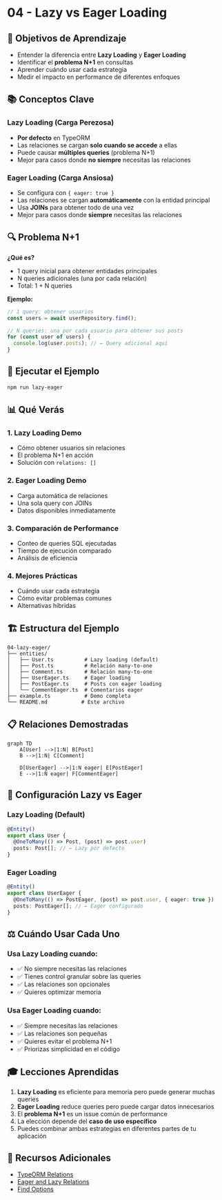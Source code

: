 # 04 - Lazy vs Eager Loading

## 🎯 Objetivos de Aprendizaje

- Entender la diferencia entre **Lazy Loading** y **Eager Loading**
- Identificar el **problema N+1** en consultas
- Aprender cuándo usar cada estrategia
- Medir el impacto en performance de diferentes enfoques

## 📚 Conceptos Clave

### Lazy Loading (Carga Perezosa)

- **Por defecto** en TypeORM
- Las relaciones se cargan **solo cuando se accede** a ellas
- Puede causar **múltiples queries** (problema N+1)
- Mejor para casos donde **no siempre** necesitas las relaciones

### Eager Loading (Carga Ansiosa)

- Se configura con `{ eager: true }`
- Las relaciones se cargan **automáticamente** con la entidad principal
- Usa **JOINs** para obtener todo de una vez
- Mejor para casos donde **siempre** necesitas las relaciones

## 🔍 Problema N+1

**¿Qué es?**

- 1 query inicial para obtener entidades principales
- N queries adicionales (una por cada relación)
- Total: 1 + N queries

**Ejemplo:**

```typescript
// 1 query: obtener usuarios
const users = await userRepository.find();

// N queries: una por cada usuario para obtener sus posts
for (const user of users) {
  console.log(user.posts); // ← Query adicional aquí
}
```

## 🚀 Ejecutar el Ejemplo

```bash
npm run lazy-eager
```

## 📊 Qué Verás

### 1. **Lazy Loading Demo**

- Cómo obtener usuarios sin relaciones
- El problema N+1 en acción
- Solución con `relations: []`

### 2. **Eager Loading Demo**

- Carga automática de relaciones
- Una sola query con JOINs
- Datos disponibles inmediatamente

### 3. **Comparación de Performance**

- Conteo de queries SQL ejecutadas
- Tiempo de ejecución comparado
- Análisis de eficiencia

### 4. **Mejores Prácticas**

- Cuándo usar cada estrategia
- Cómo evitar problemas comunes
- Alternativas híbridas

## 🏗️ Estructura del Ejemplo

```
04-lazy-eager/
├── entities/
│   ├── User.ts          # Lazy loading (default)
│   ├── Post.ts          # Relación many-to-one
│   ├── Comment.ts       # Relación many-to-one
│   ├── UserEager.ts     # Eager loading
│   ├── PostEager.ts     # Posts con eager loading
│   └── CommentEager.ts  # Comentarios eager
├── example.ts           # Demo completa
└── README.md           # Este archivo
```

## 📋 Relaciones Demostradas

```mermaid
graph TD
    A[User] -->|1:N| B[Post]
    B -->|1:N| C[Comment]

    D[UserEager] -->|1:N eager| E[PostEager]
    E -->|1:N eager| F[CommentEager]
```

## 🔧 Configuración Lazy vs Eager

### Lazy Loading (Default)

```typescript
@Entity()
export class User {
  @OneToMany(() => Post, (post) => post.user)
  posts: Post[]; // ← Lazy por defecto
}
```

### Eager Loading

```typescript
@Entity()
export class UserEager {
  @OneToMany(() => PostEager, (post) => post.user, { eager: true })
  posts: PostEager[]; // ← Eager configurado
}
```

## ⚖️ Cuándo Usar Cada Uno

### Usa Lazy Loading cuando:

- ✅ No siempre necesitas las relaciones
- ✅ Tienes control granular sobre las queries
- ✅ Las relaciones son opcionales
- ✅ Quieres optimizar memoria

### Usa Eager Loading cuando:

- ✅ Siempre necesitas las relaciones
- ✅ Las relaciones son pequeñas
- ✅ Quieres evitar el problema N+1
- ✅ Priorizas simplicidad en el código

## 🎓 Lecciones Aprendidas

1. **Lazy Loading** es eficiente para memoria pero puede generar muchas queries
2. **Eager Loading** reduce queries pero puede cargar datos innecesarios
3. El **problema N+1** es un issue común de performance
4. La elección depende del **caso de uso específico**
5. Puedes combinar ambas estrategias en diferentes partes de tu aplicación

## 🔗 Recursos Adicionales

- [TypeORM Relations](https://typeorm.io/relations)
- [Eager and Lazy Relations](https://typeorm.io/eager-and-lazy-relations)
- [Find Options](https://typeorm.io/find-options)
